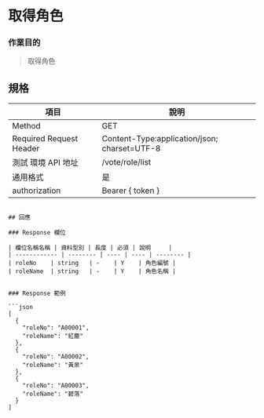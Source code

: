 # 取得角色

### 作業目的

> 取得角色

## 規格

| 項目                    | 說明                                         |
| ----------------------- | -------------------------------------------- |
| Method                  | GET                                         |
| Required Request Header | Content-Type:application/json; charset=UTF-8 |
| 測試 環境 API 地址      | /vote/role/list                              |
| 通用格式                | 是                                           |
| authorization           | Bearer { token }                             |

```

## 回應

### Response 欄位

| 欄位名稱名稱 | 資料型別 | 長度 | 必須 | 說明     |
| ------------ | -------- | ---- | ---- | -------- |
| roleNo    | string   | -    | Y    | 角色編號 |
| roleName  | string   | -    | Y    | 角色名稱 |


### Response 範例

```json
[
  {
    "roleNo": "A00001",
    "roleName": "紅塵"
  },
  {
    "roleNo": "A00002",
    "roleName": "黃泉"
  },
  {
    "roleNo": "A00003",
    "roleName": "碧落"
  }
]
```
